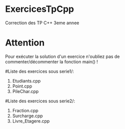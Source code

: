 # ExercicesTpCpp
Correction des TP C++ 3eme annee

# Attention
Pour exécuter la solution d'un exercice n'oubliez pas de commenter/décommenter la fonction main() !

#Liste des exercices sous serie1/:
1. Etudiants.cpp
2. Point.cpp
3. PileChar.cpp

#Liste des exercices sous serie2/:
1. Fraction.cpp
2. Surcharge.cpp
3. Livre_Etagere.cpp
